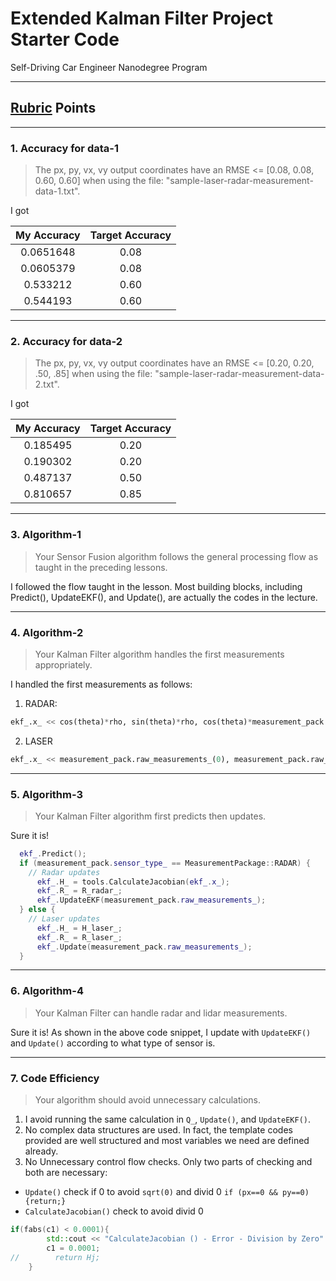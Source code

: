 # Extended Kalman Filter Project Starter Code
Self-Driving Car Engineer Nanodegree Program

---

## [Rubric](https://review.udacity.com/#!/rubrics/748/view) Points

---
### 1. Accuracy for data-1

> The px, py, vx, vy output coordinates have an RMSE <= [0.08, 0.08, 0.60, 0.60] when using the file: "sample-laser-radar-measurement-data-1.txt".

I got

| My Accuracy | Target Accuracy|
|:-------------:|:-------------:|
| 0.0651648     | 0.08 |
| 0.0605379     | 0.08 |
| 0.533212      | 0.60 |
| 0.544193      | 0.60 |

---
### 2. Accuracy for data-2

> The px, py, vx, vy output coordinates have an RMSE <= [0.20, 0.20, .50, .85] when using the file: "sample-laser-radar-measurement-data-2.txt".

I got

| My Accuracy | Target Accuracy|
|:-------------:|:-------------:|
| 0.185495      | 0.20 |
| 0.190302      | 0.20 |
| 0.487137      | 0.50 |
| 0.810657      | 0.85 |

---
### 3. Algorithm-1

> Your Sensor Fusion algorithm follows the general processing flow as taught in the preceding lessons.

I followed the flow taught in the lesson. Most building blocks, including Predict(), UpdateEKF(), and Update(), are actually the codes in the lecture.


---
### 4. Algorithm-2

> Your Kalman Filter algorithm handles the first measurements appropriately.

I handled the first measurements as follows:

1. RADAR:
``` python
ekf_.x_ << cos(theta)*rho, sin(theta)*rho, cos(theta)*measurement_pack.raw_measurements_(2), sin(theta)*measurement_pack.raw_measurements_(2);
```

2. LASER
``` python
ekf_.x_ << measurement_pack.raw_measurements_(0), measurement_pack.raw_measurements_(1), 1, 1;
```

---
### 5. Algorithm-3

> Your Kalman Filter algorithm first predicts then updates.

Sure it is!
``` c++
  ekf_.Predict();
  if (measurement_pack.sensor_type_ == MeasurementPackage::RADAR) {
    // Radar updates
      ekf_.H_ = tools.CalculateJacobian(ekf_.x_);
      ekf_.R_ = R_radar_;
      ekf_.UpdateEKF(measurement_pack.raw_measurements_);
  } else {
    // Laser updates
      ekf_.H_ = H_laser_;
      ekf_.R_ = R_laser_;
      ekf_.Update(measurement_pack.raw_measurements_);
  }
```

---
### 6. Algorithm-4

> Your Kalman Filter can handle radar and lidar measurements.

Sure it is! As shown in the above code snippet, I update with `UpdateEKF()` and `Update()` according to what type of sensor is.

---
### 7. Code Efficiency

> Your algorithm should avoid unnecessary calculations.

1. I avoid running the same calculation in `Q_`, `Update()`, and `UpdateEKF()`.
2. No complex data structures are used. In fact, the template codes provided are well structured and most variables we need are defined already.
3. No Unnecessary control flow checks. Only two parts of checking and both are necessary:
  * `Update()`
  check if 0 to avoid `sqrt(0)` and divid 0
  `if (px==0 && py==0){return;}`
  * `CalculateJacobian()`
  check to avoid divid 0
  ```c++
  if(fabs(c1) < 0.0001){
          std::cout << "CalculateJacobian () - Error - Division by Zero" << std::endl;
          c1 = 0.0001;
  //        return Hj;
      }
  ```
